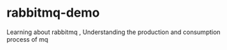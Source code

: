 # rabbitmq-demo
Learning about rabbitmq , Understanding the production and consumption process of mq
